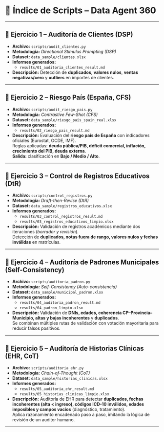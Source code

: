 # 📂 Índice de Scripts – Data Agent 360

---

## 🔹 Ejercicio 1 – Auditoría de Clientes (DSP)
- **Archivo:** `scripts/audit_clientes.py`  
- **Metodología:** *Directional Stimulus Prompting (DSP)*  
- **Dataset:** `data_sample/clientes.xlsx`  
- **Informes generados:**  
  - `results/01_auditoria_clientes_result.md`  
- **Descripción:** Detección de **duplicados**, **valores nulos**, **ventas negativas/cero** y **outliers** en importes de clientes.  

---

## 🔹 Ejercicio 2 – Riesgo País (España, CFS)
- **Archivo:** `scripts/audit_riesgo_pais.py`  
- **Metodología:** *Contrastive Few-Shot (CFS)*  
- **Dataset:** `data_sample/riesgo_pais_spain_real.xlsx`  
- **Informes generados:**  
  - `results/02_riesgo_pais_result.md`  
- **Descripción:** Evaluación del **riesgo país de España** con indicadores oficiales (Eurostat, OCDE, IMF).  
  Reglas aplicadas: **deuda pública/PIB, déficit comercial, inflación, crecimiento del PIB, deuda externa**.  
  **Salida:** clasificación en **Bajo / Medio / Alto**.  

---

## 🔹 Ejercicio 3 – Control de Registros Educativos (DtR)
- **Archivo:** `scripts/control_registros.py`  
- **Metodología:** *Draft-then-Revise (DtR)*  
- **Dataset:** `data_sample/registros_educativos.xlsx`  
- **Informes generados:**  
  - `results/03_control_registros_result.md`  
  - `results/03_registros_educativos_limpio.xlsx`  
- **Descripción:** Validación de registros académicos mediante dos iteraciones (*borrador y revisión*).  
  Detección de **duplicados, notas fuera de rango, valores nulos y fechas inválidas** en matrículas.  

---

## 🔹 Ejercicio 4 – Auditoría de Padrones Municipales (Self-Consistency)
- **Archivo:** `scripts/auditoria_padron.py`  
- **Metodología:** *Self-Consistency (Auto-consistencia)*  
- **Dataset:** `data_sample/municipal_padron.xlsx`  
- **Informes generados:**  
  - `results/04_auditoria_padron_result.md`  
  - `results/04_padron_limpio.xlsx`  
- **Descripción:** Validación de **DNIs, edades, coherencia CP–Provincia–Municipio, altas y bajas incoherentes** y **duplicados**.  
  Se combinan múltiples rutas de validación con votación mayoritaria para reducir falsos positivos.  

---

## 🔹 Ejercicio 5 – Auditoría de Historias Clínicas (EHR, CoT)
- **Archivo:** `scripts/auditoria_ehr.py`  
- **Metodología:** *Chain-of-Thought (CoT)*  
- **Dataset:** `data_sample/historias_clinicas.xlsx`  
- **Informes generados:**  
  - `results/05_auditoria_ehr_result.md`  
  - `results/05_historias_clinicas_limpio.xlsx`  
- **Descripción:** Auditoría de EHR para detectar **duplicados, fechas incoherentes (alta < ingreso), códigos ICD-10 inválidos, edades imposibles y campos vacíos** (diagnóstico, tratamiento).  
  Aplica razonamiento encadenado paso a paso, imitando la lógica de revisión de un auditor humano.  

---
